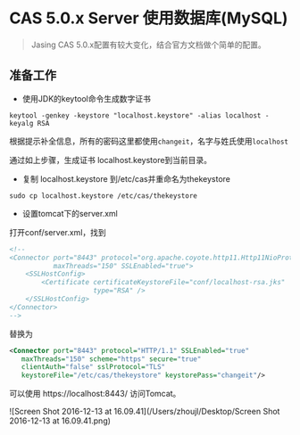 # CAS 5.0.x Server 使用数据库(MySQL)

> Jasing CAS 5.0.x配置有较大变化，结合官方文档做个简单的配置。

## 准备工作

- 使用JDK的keytool命令生成数字证书

`keytool -genkey -keystore "localhost.keystore" -alias localhost -keyalg RSA`

根据提示补全信息，所有的密码这里都使用`changeit`，名字与姓氏使用`localhost`

通过如上步骤，生成证书 localhost.keystore到当前目录。

- 复制 localhost.keystore 到/etc/cas并重命名为thekeystore

`sudo cp localhost.keystore /etc/cas/thekeystore`

- 设置tomcat下的server.xml

打开conf/server.xml，找到

```xml
<!--
<Connector port="8443" protocol="org.apache.coyote.http11.Http11NioProtocol"
           maxThreads="150" SSLEnabled="true">
    <SSLHostConfig>
        <Certificate certificateKeystoreFile="conf/localhost-rsa.jks"
                     type="RSA" />
    </SSLHostConfig>
</Connector>
-->
```


替换为

```xml
<Connector port="8443" protocol="HTTP/1.1" SSLEnabled="true"
   maxThreads="150" scheme="https" secure="true"
   clientAuth="false" sslProtocol="TLS"
   keystoreFile="/etc/cas/thekeystore" keystorePass="changeit"/>
```


可以使用 https://localhost:8443/ 访问Tomcat。

![Screen Shot 2016-12-13 at 16.09.41](/Users/zhoujl/Desktop/Screen Shot 2016-12-13 at 16.09.41.png)





